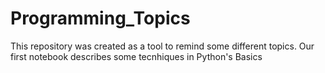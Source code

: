 # Programming_Topics
This repository was created as a tool to remind some different topics. Our first notebook describes some tecnhiques in Python's Basics
